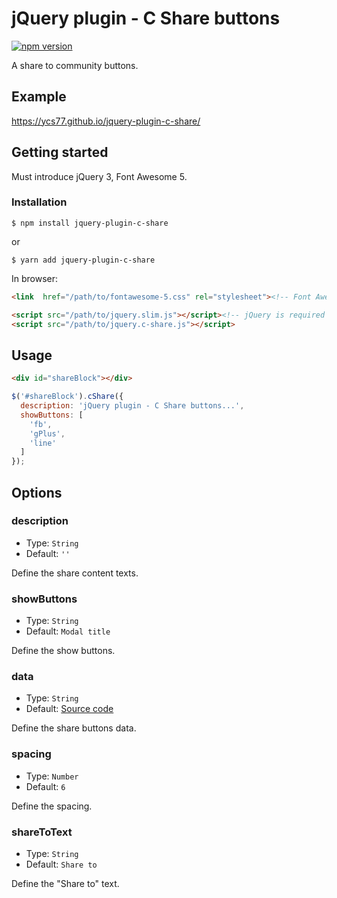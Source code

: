 # jQuery plugin - C Share buttons

[![npm version](https://badge.fury.io/js/jquery-plugin-c-share.svg)](https://badge.fury.io/js/jquery-plugin-c-share)

A share to community buttons.

## Example

https://ycs77.github.io/jquery-plugin-c-share/

## Getting started

Must introduce jQuery 3, Font Awesome 5.

### Installation

```
$ npm install jquery-plugin-c-share
```
or
```
$ yarn add jquery-plugin-c-share
```

In browser:
```html
<link  href="/path/to/fontawesome-5.css" rel="stylesheet"><!-- Font Awesome 5 is required -->

<script src="/path/to/jquery.slim.js"></script><!-- jQuery is required -->
<script src="/path/to/jquery.c-share.js"></script>
```

## Usage

```html
<div id="shareBlock"></div>
```

```js
$('#shareBlock').cShare({
  description: 'jQuery plugin - C Share buttons...',
  showButtons: [
    'fb',
    'gPlus',
    'line'
  ]
});
```

## Options

### description

* Type: `String`
* Default: `''`

Define the share content texts.


### showButtons

* Type: `String`
* Default: `Modal title`

Define the show buttons.


### data

* Type: `String`
* Default: [Source code](https://github.com/ycs77/jquery-plugin-c-share/blob/master/src/index.js)

Define the share buttons data.


### spacing

* Type: `Number`
* Default: `6`

Define the spacing.


### shareToText

* Type: `String`
* Default: `Share to`

Define the "Share to" text.
